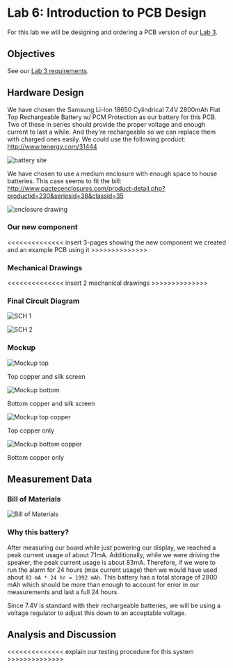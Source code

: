 # Lab 6: Introduction to PCB Design

For this lab we will be designing and ordering a PCB version of our [Lab 3](../Lab3/README.md).

## Objectives

See our [Lab 3 requirements](Requirements.md).

## Hardware Design

We have chosen the Samsung Li-Ion 18650 Cylindrical 7.4V 2800mAh Flat Top Rechargeable Battery w/ PCM Protection as our battery for this PCB. Two of these in series should provide the proper voltage and enough current to last a while. And they're rechargeable so we can replace them with charged ones easily. We could use the following product: <http://www.tenergy.com/31444>

![battery site](battery.png)
	
We have chosen to use a medium enclosure with enough space to house batteries. This case seems to fit the bill: <http://www.pactecenclosures.com/product-detail.php?productid=230&seriesid=38&classid=35>

![enclosure drawing](enclosure.png)

### Our new component

<<<<<<<<<<<<<< insert 3-pages showing the new component we created and an example PCB using it >>>>>>>>>>>>>>

### Mechanical Drawings

<<<<<<<<<<<<<< insert 2 mechanical drawings >>>>>>>>>>>>>>

### Final Circuit Diagram

![SCH 1](sch1.png)

![SCH 2](sch2.png)

### Mockup

![Mockup top](mockup_top.png)

Top copper and silk screen

![Mockup bottom](mockup_bottom.png)

Bottom copper and silk screen

![Mockup top copper](mockup_top_copper.png)

Top copper only

![Mockup bottom copper](mockup_bottom_copper.png)

Bottom copper only

## Measurement Data

### Bill of Materials

![Bill of Materials](bom.png)

### Why this battery?

After measuring our board while just powering our display, we reached a peak current usage of about 71mA. Additionally, while we were driving the speaker, the peak current usage is about 83mA. Therefore, if we were to run the alarm for 24 hours (max current usage) then we would have used about `83 mA * 24 hr = 1992 mAh`. This battery has a total storage of 2800 mAh which should be more than enough to account for error in our measurements and last a full 24 hours.

Since 7.4V is standard with their rechargeable batteries, we will be using a voltage regulator to adjust this down to an acceptable voltage.

## Analysis and Discussion

<<<<<<<<<<<<<< explain our testing procedure for this system >>>>>>>>>>>>>>
